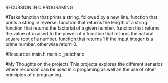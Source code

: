 RECURSION IN C PROGRAMING

#Tasks
function that prints a string, followed by a new line.
function that prints a string in reverse.
function that returns the length of a string.
function that returns the factorial of a given number.
function that returns the value of x raised to the power of y
function that returns the natural square root of a number.
function that returns 1 if the input integer is a prime number, otherwise return 0.

#Resources
main.h
main.c
_putchar.c

#My Thoughts on the projects
This projects explores the different senarios where recursion can be used in c progaming as well as the use of other principles of c programing.
